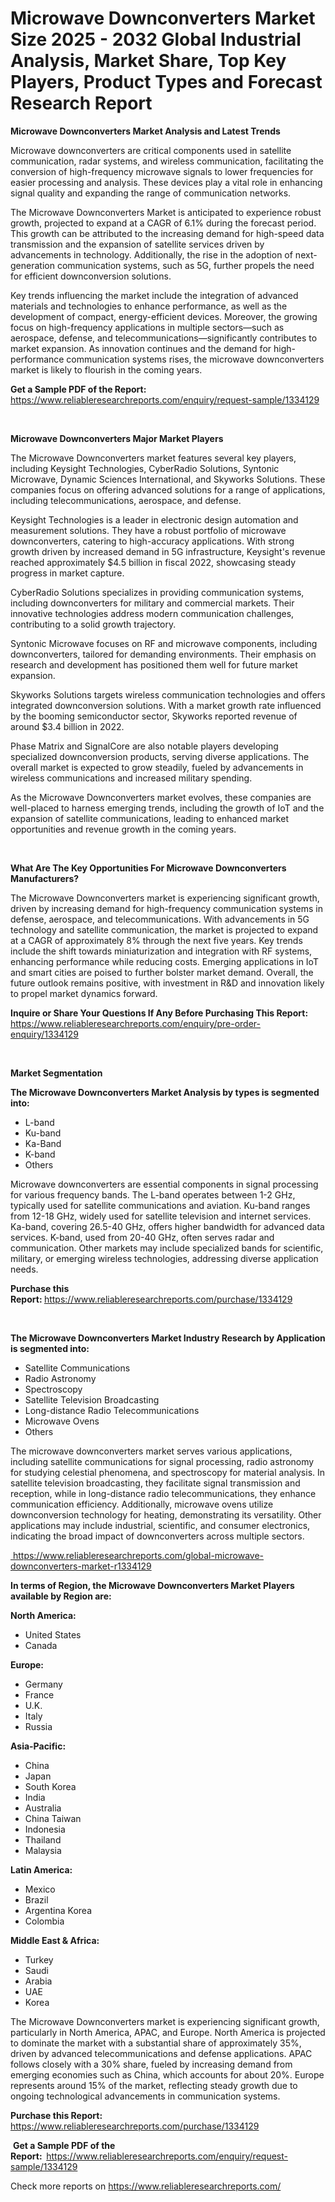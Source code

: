 <p><h1>Microwave Downconverters Market Size 2025 - 2032 Global Industrial Analysis, Market Share, Top Key Players, Product Types and Forecast Research Report</h1></p><p><strong>Microwave Downconverters Market Analysis and Latest Trends</strong></p>
<p><p>Microwave downconverters are critical components used in satellite communication, radar systems, and wireless communication, facilitating the conversion of high-frequency microwave signals to lower frequencies for easier processing and analysis. These devices play a vital role in enhancing signal quality and expanding the range of communication networks.</p><p>The Microwave Downconverters Market is anticipated to experience robust growth, projected to expand at a CAGR of 6.1% during the forecast period. This growth can be attributed to the increasing demand for high-speed data transmission and the expansion of satellite services driven by advancements in technology. Additionally, the rise in the adoption of next-generation communication systems, such as 5G, further propels the need for efficient downconversion solutions.</p><p>Key trends influencing the market include the integration of advanced materials and technologies to enhance performance, as well as the development of compact, energy-efficient devices. Moreover, the growing focus on high-frequency applications in multiple sectors—such as aerospace, defense, and telecommunications—significantly contributes to market expansion. As innovation continues and the demand for high-performance communication systems rises, the microwave downconverters market is likely to flourish in the coming years.</p></p>
<p><strong>Get a Sample PDF of the Report:&nbsp;</strong> <a href="https://www.reliableresearchreports.com/enquiry/request-sample/1334129?utm_campaign=2957&utm_medium=2&utm_source=Github&utm_content=ia&utm_term=24032025&utm_id=microwave-downconverters">https://www.reliableresearchreports.com/enquiry/request-sample/1334129</a></p>
<p>&nbsp;</p>
<p><strong>Microwave Downconverters Major Market Players</strong></p>
<p><p>The Microwave Downconverters market features several key players, including Keysight Technologies, CyberRadio Solutions, Syntonic Microwave, Dynamic Sciences International, and Skyworks Solutions. These companies focus on offering advanced solutions for a range of applications, including telecommunications, aerospace, and defense.</p><p>Keysight Technologies is a leader in electronic design automation and measurement solutions. They have a robust portfolio of microwave downconverters, catering to high-accuracy applications. With strong growth driven by increased demand in 5G infrastructure, Keysight's revenue reached approximately $4.5 billion in fiscal 2022, showcasing steady progress in market capture.</p><p>CyberRadio Solutions specializes in providing communication systems, including downconverters for military and commercial markets. Their innovative technologies address modern communication challenges, contributing to a solid growth trajectory. </p><p>Syntonic Microwave focuses on RF and microwave components, including downconverters, tailored for demanding environments. Their emphasis on research and development has positioned them well for future market expansion.</p><p>Skyworks Solutions targets wireless communication technologies and offers integrated downconversion solutions. With a market growth rate influenced by the booming semiconductor sector, Skyworks reported revenue of around $3.4 billion in 2022.</p><p>Phase Matrix and SignalCore are also notable players developing specialized downconversion products, serving diverse applications. The overall market is expected to grow steadily, fueled by advancements in wireless communications and increased military spending.</p><p>As the Microwave Downconverters market evolves, these companies are well-placed to harness emerging trends, including the growth of IoT and the expansion of satellite communications, leading to enhanced market opportunities and revenue growth in the coming years.</p></p>
<p>&nbsp;</p>
<p><strong>What Are The Key Opportunities For Microwave Downconverters Manufacturers?</strong></p>
<p><p>The Microwave Downconverters market is experiencing significant growth, driven by increasing demand for high-frequency communication systems in defense, aerospace, and telecommunications. With advancements in 5G technology and satellite communication, the market is projected to expand at a CAGR of approximately 8% through the next five years. Key trends include the shift towards miniaturization and integration with RF systems, enhancing performance while reducing costs. Emerging applications in IoT and smart cities are poised to further bolster market demand. Overall, the future outlook remains positive, with investment in R&D and innovation likely to propel market dynamics forward.</p></p>
<p><strong>Inquire or Share Your Questions If Any Before Purchasing This Report:</strong> <a href="https://www.reliableresearchreports.com/enquiry/pre-order-enquiry/1334129?utm_campaign=2957&utm_medium=2&utm_source=Github&utm_content=ia&utm_term=24032025&utm_id=microwave-downconverters">https://www.reliableresearchreports.com/enquiry/pre-order-enquiry/1334129</a></p>
<p>&nbsp;</p>
<p><strong>Market Segmentation</strong></p>
<p><strong>The Microwave Downconverters Market Analysis by types is segmented into:</strong></p>
<p><ul><li>L-band</li><li>Ku-band</li><li>Ka-Band</li><li>K-band</li><li>Others</li></ul></p>
<p><p>Microwave downconverters are essential components in signal processing for various frequency bands. The L-band operates between 1-2 GHz, typically used for satellite communications and aviation. Ku-band ranges from 12-18 GHz, widely used for satellite television and internet services. Ka-band, covering 26.5-40 GHz, offers higher bandwidth for advanced data services. K-band, used from 20-40 GHz, often serves radar and communication. Other markets may include specialized bands for scientific, military, or emerging wireless technologies, addressing diverse application needs.</p></p>
<p><strong>Purchase this Report:&nbsp;</strong><a href="https://www.reliableresearchreports.com/purchase/1334129?utm_campaign=2957&utm_medium=2&utm_source=Github&utm_content=ia&utm_term=24032025&utm_id=microwave-downconverters">https://www.reliableresearchreports.com/purchase/1334129</a></p>
<p>&nbsp;</p>
<p><strong>The Microwave Downconverters Market Industry Research by Application is segmented into:</strong></p>
<p><ul><li>Satellite Communications</li><li>Radio Astronomy</li><li>Spectroscopy</li><li>Satellite Television Broadcasting</li><li>Long-distance Radio Telecommunications</li><li>Microwave Ovens</li><li>Others</li></ul></p>
<p><p>The microwave downconverters market serves various applications, including satellite communications for signal processing, radio astronomy for studying celestial phenomena, and spectroscopy for material analysis. In satellite television broadcasting, they facilitate signal transmission and reception, while in long-distance radio telecommunications, they enhance communication efficiency. Additionally, microwave ovens utilize downconversion technology for heating, demonstrating its versatility. Other applications may include industrial, scientific, and consumer electronics, indicating the broad impact of downconverters across multiple sectors.</p></p>
<p><a href="https://www.reliableresearchreports.com/global-microwave-downconverters-market-r1334129?utm_campaign=2957&utm_medium=2&utm_source=Github&utm_content=ia&utm_term=24032025&utm_id=microwave-downconverters">&nbsp;https://www.reliableresearchreports.com/global-microwave-downconverters-market-r1334129</a></p>
<p><strong>In terms of Region, the Microwave Downconverters Market Players available by Region are:</strong></p>
<p>
    <p> <strong> North America: </strong>
        <ul>
            <li>United States</li>
            <li>Canada</li>
        </ul>
        </p> 
    <p> <strong> Europe: </strong>
        <ul>
            <li>Germany</li>
            <li>France</li>
            <li>U.K.</li>
            <li>Italy</li>
            <li>Russia</li>
        </ul>
        </p> 
    <p> <strong> Asia-Pacific: </strong>
        <ul>
            <li>China</li>
            <li>Japan</li>
            <li>South Korea</li>
            <li>India</li>
            <li>Australia</li>
            <li>China Taiwan</li>
            <li>Indonesia</li>
            <li>Thailand</li>
            <li>Malaysia</li>
        </ul>
        </p> 
    <p> <strong> Latin America: </strong>
        <ul>
            <li>Mexico</li>
            <li>Brazil</li>
            <li>Argentina Korea</li>
            <li>Colombia</li>
        </ul>
        </p> 
    <p> <strong> Middle East & Africa: </strong>
        <ul>
            <li>Turkey</li>
            <li>Saudi</li>
            <li>Arabia</li>
            <li>UAE</li>
            <li>Korea</li>
        </ul>
    </p>
    </p>
<p><p>The Microwave Downconverters market is experiencing significant growth, particularly in North America, APAC, and Europe. North America is projected to dominate the market with a substantial share of approximately 35%, driven by advanced telecommunications and defense applications. APAC follows closely with a 30% share, fueled by increasing demand from emerging economies such as China, which accounts for about 20%. Europe represents around 15% of the market, reflecting steady growth due to ongoing technological advancements in communication systems.</p></p>
<p><strong>Purchase this Report: </strong><a href="https://www.reliableresearchreports.com/purchase/1334129?utm_campaign=2957&utm_medium=2&utm_source=Github&utm_content=ia&utm_term=24032025&utm_id=microwave-downconverters">https://www.reliableresearchreports.com/purchase/1334129</a></p>
<p>&nbsp;<strong>Get a Sample PDF of the Report:&nbsp;&nbsp;</strong><a href="https://www.reliableresearchreports.com/enquiry/request-sample/1334129?utm_campaign=2957&utm_medium=2&utm_source=Github&utm_content=ia&utm_term=24032025&utm_id=microwave-downconverters">https://www.reliableresearchreports.com/enquiry/request-sample/1334129</a></p>
<p><strong></strong></p>
<p>Check more reports on <a href="https://www.reliableresearchreports.com/?utm_campaign=2957&utm_medium=2&utm_source=Github&utm_content=ia&utm_term=24032025&utm_id=microwave-downconverters">https://www.reliableresearchreports.com/</a></p>